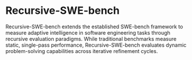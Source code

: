 # Recursive-SWE-bench
Recursive-SWE-bench extends the established SWE-bench framework to measure adaptive intelligence in software engineering tasks through recursive evaluation paradigms. While traditional benchmarks measure static, single-pass performance, Recursive-SWE-bench evaluates dynamic problem-solving capabilities across iterative refinement cycles.
